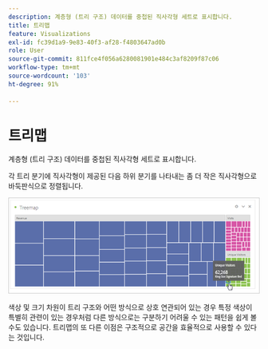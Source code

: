 ```yaml
---
description: 계층형 (트리 구조) 데이터를 중첩된 직사각형 세트로 표시합니다.
title: 트리맵
feature: Visualizations
exl-id: fc39d1a9-9e83-40f3-af28-f4803647ad0b
role: User
source-git-commit: 811fce4f056a6280081901e484c3af8209f87c06
workflow-type: tm+mt
source-wordcount: '103'
ht-degree: 91%

---
```


# 트리맵

계층형 (트리 구조) 데이터를 중첩된 직사각형 세트로 표시합니다.

각 트리 분기에 직사각형이 제공된 다음 하위 분기를 나타내는 좀 더 작은 직사각형으로 바둑판식으로 정렬됩니다.

![하위 분기를 나타내는 더 작은 정사각형의 타일을 보여주는 트리맵 예입니다.](assets/treemap.png)

색상 및 크기 차원이 트리 구조와 어떤 방식으로 상호 연관되어 있는 경우 특정 색상이 특별히 관련이 있는 경우처럼 다른 방식으로는 구분하기 어려울 수 있는 패턴을 쉽게 볼 수도 있습니다. 트리맵의 또 다른 이점은 구조적으로 공간을 효율적으로 사용할 수 있다는 것입니다.
